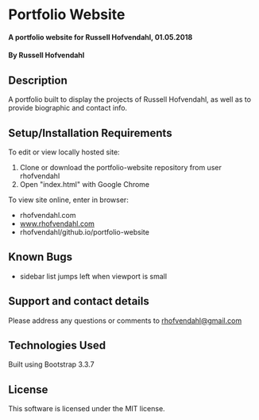 # Portfolio Website

#### A portfolio website for Russell Hofvendahl, 01.05.2018

#### By Russell Hofvendahl

## Description

A portfolio built to display the projects of Russell Hofvendahl, as well as to provide biographic and contact info.

## Setup/Installation Requirements

To edit or view locally hosted site:
1. Clone or download the portfolio-website repository from user rhofvendahl
2. Open "index.html" with Google Chrome

To view site online, enter in browser:
* rhofvendahl.com
* www.rhofvendahl.com
* rhofvendahl/github.io/portfolio-website

## Known Bugs

* sidebar list jumps left when viewport is small

## Support and contact details

Please address any questions or comments to rhofvendahl@gmail.com

## Technologies Used

Built using Bootstrap 3.3.7

## License

This software is licensed under the MIT license.
